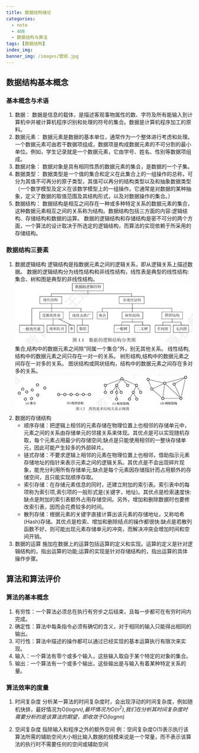 ```yaml
---
title: 数据结构绪论
categories:
  - note
  - 408
  - 数据结构与算法
tags: [数据结构]
index_img:
banner_img: /images/壁纸.jpg
---
```


## 数据结构基本概念

### 基本概念与术语

1. 数据：
   数据是信息的载体，是描述客观事物属性的数、字符及所有能输入到计算机中并被计算机程序识别和处理的符号的集合。数据是计算机程序加工的原料。
2. 数据元素：
   数据元素是数据的基本单位，通常作为一个整体进行考虑和处理。一个数据元素可由若干数据项组成，数据项是构成数据元素的不可分割的最小单位。例如，学生记录就是一个数据元素，它由学号、姓名、性别等数据项组成。
3. 数据对象：
   数据对象是具有相同性质的数据元素的集合，是数据的一个子集。
4. 数据类型：
   数据类型是一个值的集合和定义在此集合上的一组操作的总称，可分为其值不可再分的原子类型，其值可以再分的结构类型以及和抽象数据类型（一个数学模型及定义在该数学模型上的一组操作。它通常是对数据的某种抽象，定义了数据的取值范围及其结构形式，以及对数据操作的集合。）
5. 数据结构：
   数据结构是相互之间存在一种或多种特定关系的数据元素的集合，这种数据元素相互之间的关系称为结构。数据结构包括三方面的内容:逻辑结构、存储结构和数据的运算。
   数据的逻辑结构和存储结构是密不可分的两个方面，一个算法的设计取决于所选定的逻辑结构，而算法的实现依赖于所采用的存储结构。

### 数据结构三要素

1. 数据逻辑结构
   逻辑结构是指数据元素之间的逻辑关系，即从逻辑关系上描述数据。
   数据的逻辑结构分为线性结构和非线性结构，线性表是典型的线性结构:集合、树和图是典型的非线性结构。
   ![数据的逻辑结构分类图](<../images/数据结构绪论/1.1 数据的逻辑结构分类图.png>)
   集合,结构中的数据元素之间除“同属一个集合”外，别无其他关系。
   线性结构,结构中的数据元素之间只存在一对一的关系。
   树形结构,结构中的数据元素之间存在一对多的关系。
   图状结构或网状结构，结构中的数据元素之间存在多对多的关系。
   ![四类基本关系实例图](../images/计算机系统概述/1.2四类基本结构关系示例图.png)
2. 数据的存储结构
   - 顺序存储：把逻辑上相邻的元素存储在物理位置上也相邻的存储单元中，元素之间的关系由存储单元的邻接关系来体现。其优点是可以实现随机存取，每个元素占用最少的存储空间;缺点是只能使用相邻的一整块存储单元，因此可能产生较多的外部碎片。
   - 链式存储：不要求逻辑上相邻的元素在物理位置上也相邻，借助指示元素存储地址的指针来表示元素之间的逻辑关系。其优点是不会出现碎片现象，能充分利用所有存储单元;缺点是每个元素因存储指针而占用额外的存储空间，且只能实现顺序存取。
   - 索引存储：在存储元素信息的同时，还建立附加的索引表。索引表中的每项称为索引项,索引项的一般形式是(关键字，地址)。其优点是检索速度快:缺点是附加的索引表额外占用存储空间。另外，增加和删除数据时也要修改索引表，因而会花费较多的时间。
   - 散列存储：根据元素的关键字直接计算出该元素的存储地址，又称哈希(Hash)存储。其优点是检索、增加和删除结点的操作都很快:缺点是若散列函数不好，则可能出现元素存储单元的冲突，而解决冲突会增加时间和空间开销。
3. 数据的运算
   施加在数据上的运算包括运算的定义和实现。运算的定义是针对逻辑结构的，指出运算的功能;运算的实现是针对存储结构的，指出运算的具体操作步骤。

## 算法和算法评价

### 算法的基本概念

1. 有穷性：一个算法必须总在执行有穷步之后结束，且每一步都可在有穷时间内完成。
2. 确定性：算法中每条指令必须有确切的含义，对于相同的输入只能得出相同的输出。
3. 可行性：算法中描述的操作都可以通过已经实现的基本运算执行有限次来实现。
4. 输入：一个算法有零个或多个输入，这些输入取自于某个特定的对象的集合。
5. 输出：一个算法有一个或多个输出，这些输出是与输入有着某种特定关系的量。

### 算法效率的度量

1. 时间复杂度
  分析某一算法的时间复杂度时，会出现浮动的时间复杂度，例如随机快排，最好情况为O(logn*n),最坏情况为$O(n^2)$,我们在分析其时间复杂度时需要分析的是该算法的期望，即收敛于O(logn*n)

2. 空间复杂度
   指除输入和程序之外的额外空间
   例：空间复杂度O(1)表示执行该算法所需的辅助空间大小相比输入数据的规模来说是一个常量，而不表示该算法的执行时不需要任何的空间或辅助空间
